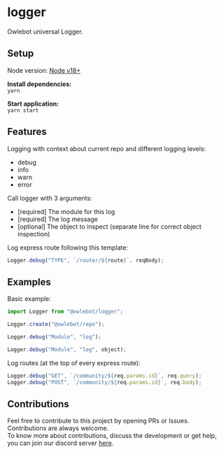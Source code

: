 # logger

Owlebot universal Logger.  

## Setup

Node version: [Node v18+](https://nodejs.org/en/download/)

**Install dependencies:**  
`yarn`  

**Start application:**  
`yarn start`  

## Features

Logging with context about current repo and different logging levels:  

- debug
- info
- warn
- error

Call logger with 3 arguments:

- [required] The module for this log
- [required] The log message
- [optional] The object to inspect (separate line for correct object inspection)

Log express route following this template:

```js
Logger.debug("TYPE", `/router/${route}`, reqBody);
```

## Examples

Basic example:  

```js
import Logger from "@owlebot/logger";

Logger.create("@owlebot/repo");

Logger.debug("Module", "log");

Logger.debug("Module", "log", object);
```

Log routes (at the top of every express route):

```js
Logger.debug("GET", `/community/${req.params.id}`, req.query);
Logger.debug("POST", `/community/${req.params.id}`, req.body);
```

## Contributions

Feel free to contribute to this project by opening PRs or Issues. Contributions are always welcome.  
To know more about contributions, discuss the development or get help, you can join our discord server [here](discord.com).  
